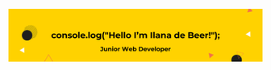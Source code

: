 ![Header Image](https://github.com/LlamaIlana/LlamaIlana/blob/main/ilana.png)

<!--## Hi there 👋

I recently completed an intensive web development bootcamp, where I honed my skills in building dynamic and responsive applications. I love working with React and Redux to create seamless user experiences, and I’m passionate about exploring databases to structure and manage data effectively. I also enjoy using frameworks like Tailwind CSS and Bootstrap to bring clean, modern designs to life. What excites me most about tech is the ability to create something out of nothing — turning ideas into reality through code.

- 🔭 I’m currently working on developing my skills by creating a new application every week to continue learning. You only get better by practicing… and then practicing some more!
- 🌱 I’m currently looking to learn more about NoSQL, APIs, and exploring more creative CSS frameworks.
- 📫 How to reach me: Feel free to pop me an email at ilanao89@gmail.com — I’d love to connect!-->




